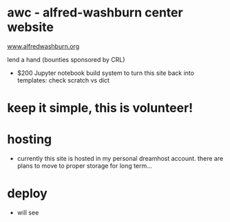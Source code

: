 # awc - alfred-washburn center website
www.alfredwashburn.org

lend a hand (bounties sponsored by CRL)
* $200 Jupyter notebook build system to turn this site back into templates: check scratch vs dict


# keep it simple, this is volunteer!

# hosting
* currently this site is hosted in my personal dreamhost account. there are plans to move to proper storage for long term...

# deploy
* will see
